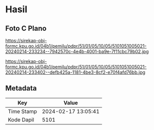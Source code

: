 # Hasil

## Foto C Plano

https://sirekap-obj-formc.kpu.go.id/04b1/pemilu/pdpr/51/01/05/10/05/5101051005021-20240214-233234--7942570c-4e4b-4001-ba9e-7f11cbc79b02.jpg

https://sirekap-obj-formc.kpu.go.id/04b1/pemilu/pdpr/51/01/05/10/05/5101051005021-20240214-233402--defb425a-1181-4be3-8cf2-e70f4afd76bb.jpg


## Metadata

| Key        | Value               |
| ---------- | ------------------- |
| Time Stamp | 2024-02-17 13:05:41 |
| Kode Dapil | 5101                |



